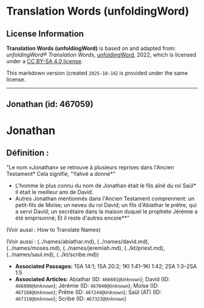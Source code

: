 # Translation Words (unfoldingWord)

## License Information

**Translation Words (unfoldingWord)** is based on and adapted from: _unfoldingWord® Translation Words_, [unfoldingWord](https://unfoldingword.org/utw), 2022, which is licensed under a [CC BY-SA 4.0 license](https://creativecommons.org/licenses/by-sa/4.0/legalcode.en).

This markdown version (created `2025-10-16`) is provided under the same license.



--------------------------------

## Jonathan (id: 467059)

Jonathan
========

Définition :
------------

"Le nom «Jonathan» se retrouve à plusieurs reprises dans l'Ancien Testament\* Cela signifie, "Yahvé a donné\*"

* L'homme le plus connu du nom de Jonathan était le fils aîné du roi Saül\* Il était le meilleur ami de David.
* Autres Jonathan mentionnés dans l'Ancien Testament comprennent: un petit\-fils de Moïse; un neveu du roi David; un fils d'Abiathar le prêtre, qui a servi David; un secrétaire dans la maison duquel le prophète Jérémie a été emprisonné; Et il reste d'autres encore\*\*"

(Voir aussi : How to Translate Names)

(Voir aussi : (../names/abiathar.md), (../names/david.md), (../names/moses.md), (../names/jeremiah.md), (../kt/priest.md), (../names/saul.md), (../kt/scribe.md))

* **Associated Passages:** 1SA 14:1; 1SA 20:2; 1KI 1:41–1KI 1:42; 2SA 1:3–2SA 1:5
* **Associated Articles:** Abiathar (ID: `466601@Unknown`); David (ID: `466808@Unknown`); Jérémie (ID: `467040@Unknown`); Moïse (ID: `467168@Unknown`); Prêtre (ID: `467244@Unknown`); Saül (AT) (ID: `467319@Unknown`); Scribe (ID: `467323@Unknown`)

